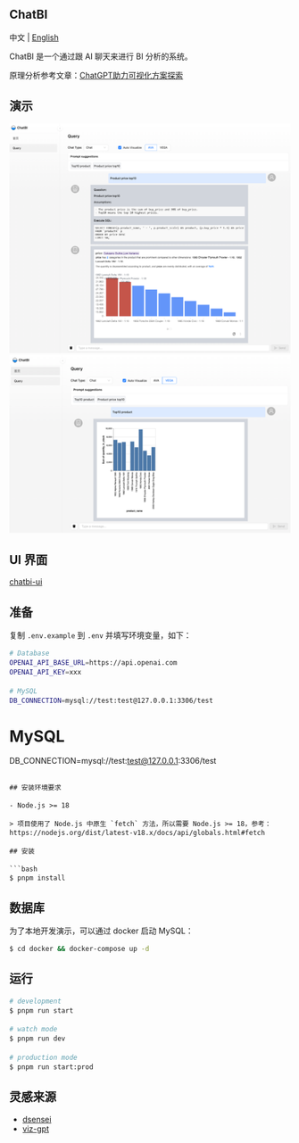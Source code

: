 ## ChatBI

中文 | [English](README.en.md)

ChatBI 是一个通过跟 AI 聊天来进行 BI 分析的系统。

原理分析参考文章：[ChatGPT助力可视化方案探索](https://zhuanlan.zhihu.com/p/631013261)

## 演示

![ava](./demos/ava.png)
![vega](./demos/vega.png)

## UI 界面

[chatbi-ui](https://github.com/chatbi/chatbi-ui)

## 准备

复制 `.env.example` 到 `.env` 并填写环境变量，如下：
  
```bash
# Database
OPENAI_API_BASE_URL=https://api.openai.com
OPENAI_API_KEY=xxx

# MySQL
DB_CONNECTION=mysql://test:test@127.0.0.1:3306/test
```

# MySQL
DB_CONNECTION=mysql://test:test@127.0.0.1:3306/test
```

## 安装环境要求

- Node.js >= 18

> 项目使用了 Node.js 中原生 `fetch` 方法，所以需要 Node.js >= 18，参考：https://nodejs.org/dist/latest-v18.x/docs/api/globals.html#fetch

## 安装

```bash
$ pnpm install
```

## 数据库

为了本地开发演示，可以通过 docker 启动 MySQL：

```bash
$ cd docker && docker-compose up -d
```

## 运行

```bash
# development
$ pnpm run start

# watch mode
$ pnpm run dev

# production mode
$ pnpm run start:prod
```

## 灵感来源

- [dsensei](https://github.com/logunify/dsensei)
- [viz-gpt](https://github.com/ObservedObserver/viz-gpt)
